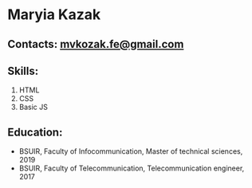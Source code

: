# Maryia Kazak
## Contacts: mvkozak.fe@gmail.com
## Skills:
1. HTML
2. CSS
3. Basic JS
## Education:
* BSUIR, Faculty of Infocommunication, Master of technical sciences, 2019
* BSUIR, Faculty of Telecommunication, Telecommunication engineer, 2017
